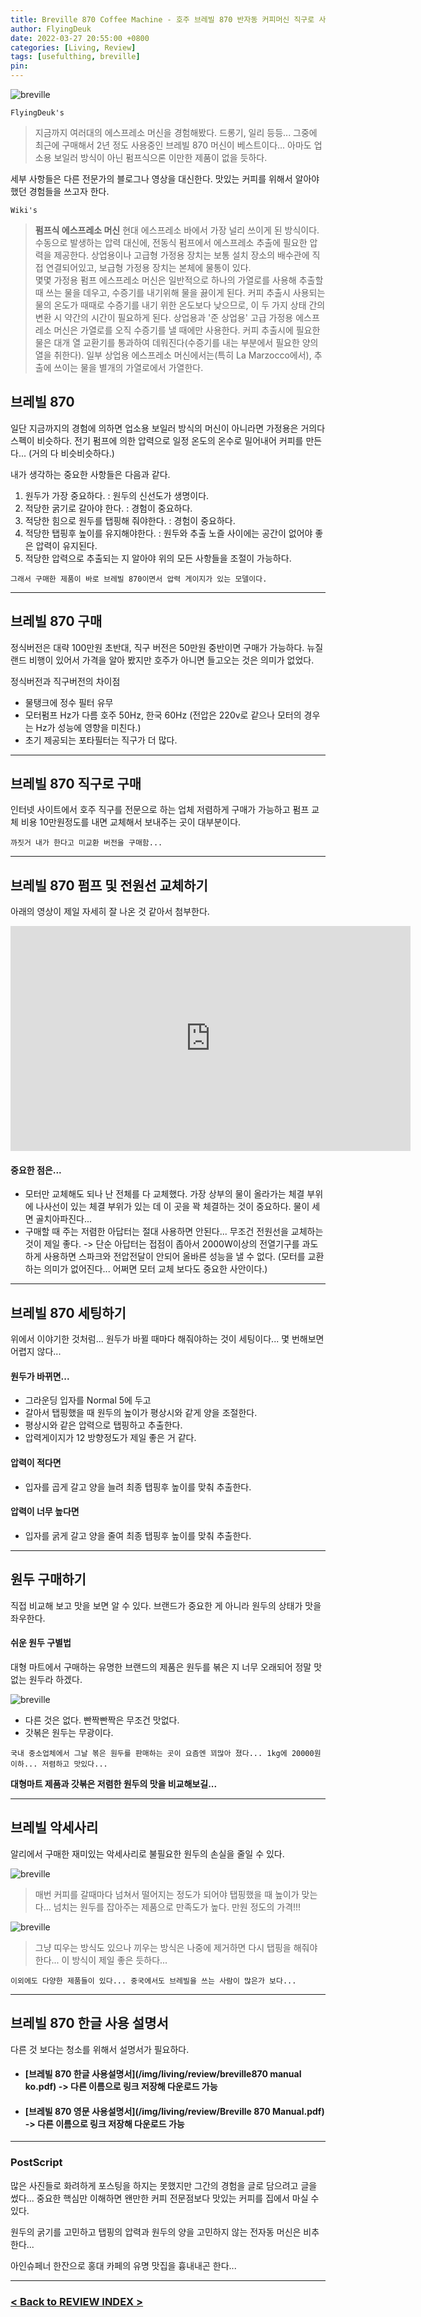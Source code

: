 ```yaml
---
title: Breville 870 Coffee Machine - 호주 브레빌 870 반자동 커피머신 직구로 사용하기 (Feat. 한글 사용설명서, 펌프, 전원선 교체)
author: FlyingDeuk
date: 2022-03-27 20:55:00 +0800
categories: [Living, Review]
tags: [usefulthing, breville]
pin:
---
```


![breville](/img/living/review/breville.jpg)

`FlyingDeuk's`
> 지금까지 여러대의 에스프레소 머신을 경험해봤다. 드롱기, 일리 등등... 그중에 최근에 구매해서 2년 정도 사용중인 브레빌 870 머신이 베스트이다... 아마도 업소용 보일러 방식이 아닌 펌프식으론 이만한 제품이 없을 듯하다.

세부 사항들은 다른 전문가의 블로그나 영상을 대신한다. 맛있는 커피를 위해서 알아야 했던 경험들을 쓰고자 한다.

`Wiki's`
> **펌프식 에스프레소 머신** 현대 에스프레소 바에서 가장 널리 쓰이게 된 방식이다. 수동으로 발생하는 압력 대신에, 전동식 펌프에서 에스프레소 추출에 필요한 압력을 제공한다. 상업용이나 고급형 가정용 장치는 보통 설치 장소의 배수관에 직접 연결되어있고, 보급형 가정용 장치는 본체에 물통이 있다. <br>
몇몇 가정용 펌프 에스프레소 머신은 일반적으로 하나의 가열로를 사용해 추출할 때 쓰는 물을 데우고, 수증기를 내기위해 물을 끓이게 된다. 커피 추출시 사용되는 물의 온도가 때때로 수증기를 내기 위한 온도보다 낮으므로, 이 두 가지 상태 간의 변환 시 약간의 시간이 필요하게 된다. 상업용과 '준 상업용' 고급 가정용 에스프레소 머신은 가열로를 오직 수증기를 낼 때에만 사용한다. 커피 추출시에 필요한 물은 대개 열 교환기를 통과하여 데워진다(수증기를 내는 부분에서 필요한 양의 열을 취한다). 일부 상업용 에스프레소 머신에서는(특히 La Marzocco에서), 추출에 쓰이는 물을 별개의 가열로에서 가열한다.

## 브레빌 870
일단 지금까지의 경험에 의하면 업소용 보일러 방식의 머신이 아니라면 가정용은 거의다 스펙이 비슷하다. 전기 펌프에 의한 압력으로 일정 온도의 온수로 밀어내어 커피를 만든다... (거의 다 비슷비슷하다.)

내가 생각하는 중요한 사항들은 다음과 같다.
1. 원두가 가장 중요하다. : 원두의 신선도가 생명이다.
2. 적당한 굵기로 갈아야 한다. : 경험이 중요하다.
3. 적당한 힘으로 원두를 탭핑해 줘야한다. : 경험이 중요하다.
4. 적당한 탭핑후 높이를 유지해야한다. : 원두와 추출 노즐 사이에는 공간이 없어야 좋은 압력이 유지된다.
5. 적당한 압력으로 추출되는 지 알아야 위의 모든 사항들을 조절이 가능하다.

`그래서 구매한 제품이 바로 브레빌 870이면서 압력 게이지가 있는 모델이다.`

-------

## 브레빌 870 구매
정식버전은 대략 100만원 초반대, 직구 버전은 50만원 중반이면 구매가 가능하다. 뉴질랜드 비행이 있어서 가격을 알아 봤지만 호주가 아니면 들고오는 것은 의미가 없었다.

정식버전과 직구버전의 차이점
- 물탱크에 정수 필터 유무
- 모터펌프 Hz가 다름 호주 50Hz, 한국 60Hz (전압은 220v로 같으나 모터의 경우는 Hz가 성능에 영향을 미친다.)
- 초기 제공되는 포타필터는 직구가 더 많다.

-----------

## 브레빌 870 직구로 구매
인터넷 사이트에서 호주 직구를 전문으로 하는 업체 저렴하게 구매가 가능하고 펌프 교체 비용 10만원정도를 내면 교체해서 보내주는 곳이 대부분이다.

`까짓거 내가 한다고 미교환 버전을 구매함...`

--------

## 브레빌 870 펌프 및 전원선 교체하기
아래의 영상이 제일 자세히 잘 나온 것 같아서 첨부한다.

<iframe width="640" height="360" src="https://www.youtube.com/embed/MPBPFRpJve8" title="YouTube video player" frameborder="0" allow="accelerometer; autoplay; clipboard-write; encrypted-media; gyroscope; picture-in-picture" allowfullscreen></iframe>

#### 중요한 점은...
- 모터만 교체해도 되나 난 전체를 다 교체했다. 가장 상부의 물이 올라가는 체결 부위에 나사선이 있는 체결 부위가 있는 데 이 곳을 꽉 체결하는 것이 중요하다. 물이 세면 골치아파진다...
- 구매할 때 주는 저렴한 아답터는 절대 사용하면 안된다... 무조건 전원선을 교체하는 것이 제일 좋다. -> 단순 아답터는 접점이 좁아서 2000W이상의 전열기구를 과도하게 사용하면 스파크와 전압전달이 안되어 올바른 성능을 낼 수 없다. (모터를 교환하는 의미가 없어진다... 어쩌면 모터 교체 보다도 중요한 사안이다.)

---------

## 브레빌 870 세팅하기
위에서 이야기한 것처럼... 원두가 바뀔 때마다 해줘야하는 것이 세팅이다... 몇 번해보면 어렵지 않다...

#### 원두가 바뀌면...
- 그라운딩 입자를 Normal 5에 두고
- 갈아서 탭핑했을 때 원두의 높이가 평상시와 같게 양을 조절한다.
- 평상시와 같은 압력으로 탭핑하고 추출한다.
- 압력게이지가 12 방향정도가 제일 좋은 거 같다.

#### 압력이 적다면
- 입자를 곱게 갈고 양을 늘려 최종 탭핑후 높이를 맞춰 추출한다.

#### 압력이 너무 높다면
- 입자를 굵게 갈고 양을 줄여 최종 탭핑후 높이를 맞춰 추출한다.

----------

## 원두 구매하기
직접 비교해 보고 맛을 보면 알 수 있다. 브랜드가 중요한 게 아니라 원두의 상태가 맛을 좌우한다.

#### 쉬운 원두 구별법
대형 마트에서 구매하는 유명한 브랜드의 제품은 원두를 볶은 지 너무 오래되어 정말 맛없는 원두라 하겠다.

![breville](/img/living/review/breville3.jpg)


- 다른 것은 없다. 빤짝빤짝은 무조건 맛없다.
- 갓볶은 원두는 무광이다.

`국내 중소업체에서 그날 볶은 원두를 판매하는 곳이 요즘엔 꾀많아 졌다... 1kg에 20000원이하... 저렴하고 맛있다...`

**대형마트 제품과 갓볶은 저렴한 원두의 맛을 비교해보길...**

-------
## 브레빌 악세사리
알리에서 구매한 재미있는 악세사리로 불필요한 원두의 손실을 줄일 수 있다.

![breville](/img/living/review/breville1.jpg)
> 매번 커피를 갈때마다 넘쳐서 떨어지는 정도가 되어야 탭핑했을 때 높이가 맞는다... 넘치는 원두를 잡아주는 제품으로 만족도가 높다. 만원 정도의 가격!!!

![breville](/img/living/review/breville2.jpg)
> 그냥 띠우는 방식도 있으나 끼우는 방식은 나중에 제거하면 다시 탭핑을 해줘야한다... 이 방식이 제일 좋은 듯하다...

`이외에도 다양한 제품들이 있다... 중국에서도 브레빌을 쓰는 사람이 많은가 보다...`

-----------

## 브레빌 870 한글 사용 설명서
다른 것 보다는 청소를 위해서 설명서가 필요하다.

- #### [브레빌 870 한글 사용설명서](/img/living/review/breville870 manual ko.pdf) -> 다른 이름으로 링크 저장해 다운로드 가능

- #### [브레빌 870 영문 사용설명서](/img/living/review/Breville 870 Manual.pdf) -> 다른 이름으로 링크 저장해 다운로드 가능

-------

### PostScript
많은 사진들로 화려하게 포스팅을 하지는 못했지만 그간의 경험을 글로 담으려고 글을 썼다... 중요한 핵심만 이해하면 왠만한 커피 전문점보다 맛있는 커피를 집에서 마실 수 있다.

원두의 굵기를 고민하고 탭핑의 압력과 원두의 양을 고민하지 않는 전자동 머신은 비추한다...

아인슈페너 한잔으로 홍대 카페의 유명 맛집을 흉내내곤 한다...

-------------

### [< Back to REVIEW INDEX >](/categories/review/)
